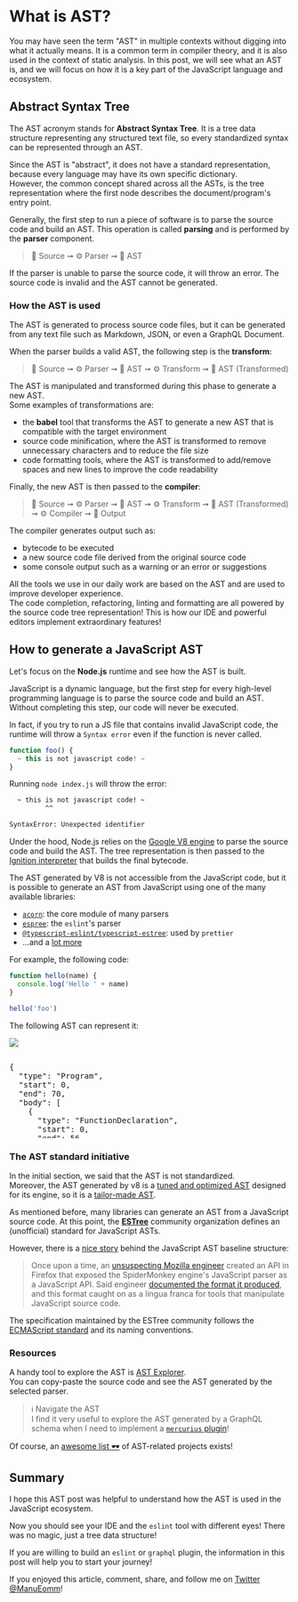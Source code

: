 # What is AST?

You may have seen the term "AST" in multiple contexts without digging into what it actually means.
It is a common term in compiler theory, and it is also used in the context of static analysis.
In this post, we will see what an AST is, and we will focus on how it is a key part of the JavaScript language and ecosystem.

## Abstract Syntax Tree

The AST acronym stands for **Abstract Syntax Tree**.
It is a tree data structure representing any structured text file, so every standardized syntax can be represented through an AST.

Since the AST is "abstract", it does not have a standard representation, because every language may have its own specific dictionary.  
However, the common concept shared across all the ASTs, is the tree representation where the first node describes the document/program's entry point.

Generally, the first step to run a piece of software is to parse the source code and build an AST.
This operation is called **parsing** and is performed by the **parser** component.

> 📄 Source ➞ ⚙️ Parser ➞ 🌲 AST

If the parser is unable to parse the source code, it will throw an error.
The source code is invalid and the AST cannot be generated.

### How the AST is used

The AST is generated to process source code files, but it can be generated from any text file such as Markdown, JSON, or even a GraphQL Document.

When the parser builds a valid AST, the following step is the **transform**:

> 📄 Source ➞ ⚙️ Parser ➞ 🌲 AST ➞ ⚙️ Transform ➞ 🌲 AST (Transformed)

The AST is manipulated and transformed during this phase to generate a new AST.  
Some examples of transformations are:

- the **babel** tool that transforms the AST to generate a new AST that is compatible with the target environment
- source code minification, where the AST is transformed to remove unnecessary characters and to reduce the file size
- code formatting tools, where the AST is transformed to add/remove spaces and new lines to improve the code readability

Finally, the new AST is then passed to the **compiler**:

> 📄 Source ➞ ⚙️ Parser ➞ 🌲 AST ➞ ⚙️ Transform ➞ 🌲 AST (Transformed) ➞ ⚙️ Compiler ➞ 📄 Output

The compiler generates output such as:

- bytecode to be executed
- a new source code file derived from the original source code
- some console output such as a warning or an error or suggestions

All the tools we use in our daily work are based on the AST and are used to improve developer experience.  
The code completion, refactoring, linting and formatting are all powered by the source code tree representation!
This is how our IDE and powerful editors implement extraordinary features!

## How to generate a JavaScript AST

Let's focus on the **Node.js** runtime and see how the AST is built.

JavaScript is a dynamic language, but the first step for every high-level programming language is
to parse the source code and build an AST.
Without completing this step, our code will never be executed.

In fact, if you try to run a JS file that contains invalid JavaScript code,
the runtime will throw a `Syntax error` even if the function is never called.

```js
function foo() {
  ~ this is not javascript code! ~
}
```

Running `node index.js` will throw the error:

```sh
  ~ this is not javascript code! ~
         ^^

SyntaxError: Unexpected identifier
```

Under the hood, Node.js relies on the [Google V8 engine](https://v8.dev/) to parse the source code and build the AST.
The tree representation is then passed to the [Ignition interpreter](https://v8.dev/docs/ignition) that builds the final bytecode.

The AST generated by V8 is not accessible from the JavaScript code, but it is possible to generate an
AST from JavaScript using one of the many available libraries:

- [`acorn`](https://www.npmjs.com/package/acorn): the core module of many parsers
- [`espree`](https://www.npmjs.com/package/espree): the `eslint`'s parser
- [`@typescript-eslint/typescript-estree`](https://www.npmjs.com/package/@typescript-eslint/typescript-estree): used by `prettier`
- ...and a [lot more](https://www.npmjs.com/search?q=keywords:ast)

For example, the following code:

```js
function hello(name) {
  console.log('Hello ' + name)
}

hello('foo')
```

The following AST can represent it:

![](https://www.nearform.com/wp-content/uploads/2022/12/blog.svg)

<div style="max-height: 150px; overflow: scroll">

<pre>
{
  "type": "Program",
  "start": 0,
  "end": 70,
  "body": [
    {
      "type": "FunctionDeclaration",
      "start": 0,
      "end": 56,
      "id": {
        "type": "Identifier",
        "start": 9,
        "end": 14,
        "name": "hello"
      },
      "expression": false,
      "generator": false,
      "async": false,
      "params": [
        {
          "type": "Identifier",
          "start": 16,
          "end": 20,
          "name": "name"
        }
      ],
      "body": {
        "type": "BlockStatement",
        "start": 22,
        "end": 56,
        "body": [
          {
            "type": "ExpressionStatement",
            "start": 26,
            "end": 54,
            "expression": {
              "type": "CallExpression",
              "start": 26,
              "end": 54,
              "callee": {
                "type": "MemberExpression",
                "start": 26,
                "end": 37,
                "object": {
                  "type": "Identifier",
                  "start": 26,
                  "end": 33,
                  "name": "console"
                },
                "property": {
                  "type": "Identifier",
                  "start": 34,
                  "end": 37,
                  "name": "log"
                },
                "computed": false,
                "optional": false
              },
              "arguments": [
                {
                  "type": "BinaryExpression",
                  "start": 38,
                  "end": 53,
                  "left": {
                    "type": "Literal",
                    "start": 38,
                    "end": 46,
                    "value": "Hello ",
                    "raw": "'Hello '"
                  },
                  "operator": "+",
                  "right": {
                    "type": "Identifier",
                    "start": 49,
                    "end": 53,
                    "name": "name"
                  }
                }
              ],
              "optional": false
            }
          }
        ]
      }
    },
    {
      "type": "ExpressionStatement",
      "start": 58,
      "end": 70,
      "expression": {
        "type": "CallExpression",
        "start": 58,
        "end": 70,
        "callee": {
          "type": "Identifier",
          "start": 58,
          "end": 63,
          "name": "hello"
        },
        "arguments": [
          {
            "type": "Literal",
            "start": 64,
            "end": 69,
            "value": "foo",
            "raw": "'foo'"
          }
        ],
        "optional": false
      }
    }
  ],
  "sourceType": "module"
}
</pre>

</div>

### The AST standard initiative

In the initial section, we said that the AST is not standardized.  
Moreover, the AST generated by v8 is a [tuned and optimized AST](https://v8.dev/blog/scanner) designed for its engine, so it is a [tailor-made AST](https://groups.google.com/g/v8-users/c/_WracRX9BTQ?pli=1).

As mentioned before, many libraries can generate an AST from a JavaScript source code.
At this point, the [**ESTree**](https://github.com/estree) community organization defines an (unofficial) standard for JavaScript ASTs.

However, there is a [nice story](https://github.com/estree/estree#the-estree-spec) behind the JavaScript AST baseline structure:

> Once upon a time, an [unsuspecting Mozilla engineer](http://calculist.org) created an API in Firefox that exposed the SpiderMonkey engine's JavaScript parser as a JavaScript API. Said engineer [documented the format it produced](https://web.archive.org/web/20210314002546/https://developer.mozilla.org/en-US/docs/Mozilla/Projects/SpiderMonkey/Parser_API), and this format caught on as a lingua franca for tools that manipulate JavaScript source code.

The specification maintained by the ESTree community follows the [ECMAScript standard](https://tc39.es/ecma262/) and its naming conventions.

### Resources

A handy tool to explore the AST is [AST Explorer](https://astexplorer.net/).  
You can copy-paste the source code and see the AST generated by the selected parser.

> ℹ️ Navigate the AST  
> I find it very useful to explore the AST generated by a GraphQL schema when I need to implement a [`mercurius` plugin](https://github.com/Eomm/mercurius-logging/)!

Of course, an [awesome list 🕶](https://github.com/cowchimp/awesome-ast) of AST-related projects exists!

## Summary

I hope this AST post was helpful to understand how the AST is used in the JavaScript ecosystem.

Now you should see your IDE and the `eslint` tool with different eyes!
There was no magic, just a tree data structure!

If you are willing to build an `eslint` or `graphql` plugin, the information in this post will
help you to start your journey!

If you enjoyed this article, comment, share, and follow me on [Twitter @ManuEomm](https://twitter.com/ManuEomm)!
